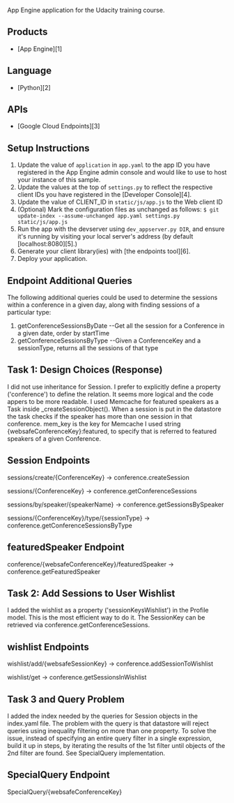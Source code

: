 App Engine application for the Udacity training course.

## Products
- [App Engine][1]

## Language
- [Python][2]

## APIs
- [Google Cloud Endpoints][3]

## Setup Instructions
1. Update the value of `application` in `app.yaml` to the app ID you
   have registered in the App Engine admin console and would like to use to host
   your instance of this sample.
1. Update the values at the top of `settings.py` to
   reflect the respective client IDs you have registered in the
   [Developer Console][4].
1. Update the value of CLIENT_ID in `static/js/app.js` to the Web client ID
1. (Optional) Mark the configuration files as unchanged as follows:
   `$ git update-index --assume-unchanged app.yaml settings.py static/js/app.js`
1. Run the app with the devserver using `dev_appserver.py DIR`, and ensure it's running by visiting
   your local server's address (by default [localhost:8080][5].)
1. Generate your client library(ies) with [the endpoints tool][6].
1. Deploy your application.

## Endpoint Additional Queries
   The following additional queries could be used to determine the sessions within a conference in a given day, along with finding sessions of a particular type:
1. getConferenceSessionsByDate --Get all the session for a Conference in a given date, order by startTime
2. getConferenceSessionsByType --Given a ConferenceKey and a sessionType, returns all the sessions of that type


## Task 1: Design Choices (Response)
I did not use inheritance for Session. I prefer to explicitly define a property ('conference') to define the relation. It seems more logical and the code appers to be more readable.
I used Memcache for featured speakers as a Task inside _createSessionObject(). When a session is put in the datastore the task checks if the speaker has more than one session in that conference. mem_key is the key for Memcache I used string {websafeConferenceKey}:featured, to specify that is referred to featured speakers of a given Conference.
## Session Endpoints
sessions/create/{ConferenceKey} -> conference.createSession

sessions/{ConferenceKey} -> conference.getConferenceSessions

sessions/by/speaker/{speakerName} -> conference.getSessionsBySpeaker

sessions/{ConferenceKey}/type/{sessionType} -> conference.getConferenceSessionsByType

## featuredSpeaker Endpoint
conference/{websafeConferenceKey}/featuredSpeaker -> conference.getFeaturedSpeaker	

## Task 2: Add Sessions to User Wishlist
I added the wishlist as a property ('sessionKeysWishlist') in the Profile model. This is the most efficient way to do it.
The SessionKey can be retrieved via conference.getConferenceSessions.
## wishlist Endpoints
wishlist/add/{websafeSessionKey} -> conference.addSessionToWishlist

wishlist/get -> conference.getSessionsInWishlist	

## Task 3 and Query Problem
I added the index needed by the queries for Session objects in the index.yaml file.
The problem with the query is that datastore will reject queries using inequality filtering on more than one property. To solve the issue, instead of specifying an entire query filter in a single expression, build it up in steps, by iterating the results of the 1st filter until objects of the 2nd filter are found. See SpecialQuery implementation.
## SpecialQuery Endpoint
SpecialQuery/{websafeConferenceKey}


